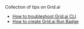
Collection of tips on Grid.ai

- [How to troubleshoot Grid.ai CLI](troubleshooting/README.md)
- [How to create Grid.ai Run Badge](sharing-runs/README.md)
